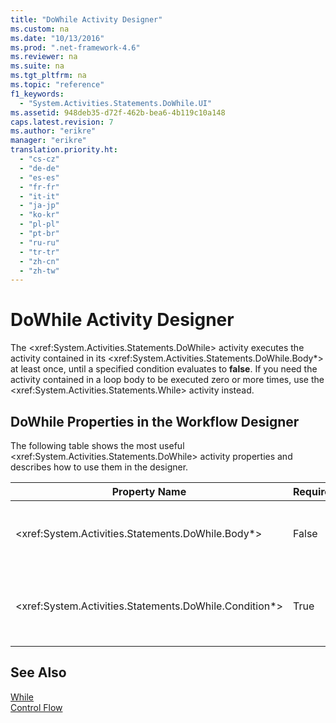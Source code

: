 ```yaml
---
title: "DoWhile Activity Designer"
ms.custom: na
ms.date: "10/13/2016"
ms.prod: ".net-framework-4.6"
ms.reviewer: na
ms.suite: na
ms.tgt_pltfrm: na
ms.topic: "reference"
f1_keywords: 
  - "System.Activities.Statements.DoWhile.UI"
ms.assetid: 948deb35-d72f-462b-bea6-4b119c10a148
caps.latest.revision: 7
ms.author: "erikre"
manager: "erikre"
translation.priority.ht: 
  - "cs-cz"
  - "de-de"
  - "es-es"
  - "fr-fr"
  - "it-it"
  - "ja-jp"
  - "ko-kr"
  - "pl-pl"
  - "pt-br"
  - "ru-ru"
  - "tr-tr"
  - "zh-cn"
  - "zh-tw"
---
```

# DoWhile Activity Designer
The \<xref:System.Activities.Statements.DoWhile> activity executes the activity contained in its \<xref:System.Activities.Statements.DoWhile.Body*> at least once, until a specified condition evaluates to **false**. If you need the activity contained in a loop body to be executed zero or more times, use the \<xref:System.Activities.Statements.While> activity instead.  
  
## DoWhile Properties in the Workflow Designer  
 The following table shows the most useful \<xref:System.Activities.Statements.DoWhile> activity properties and describes how to use them in the designer.  
  
|Property Name|Required|Usage|  
|-------------------|--------------|-----------|  
|\<xref:System.Activities.Statements.DoWhile.Body*>|False|The activity to execute while the condition is **true**. To add the \<xref:System.Activities.Statements.DoWhile.Body*> activity, drop an activity from the toolbox into the **Body** box on the **DoWhile** activity designer with hint text “Drop Activity Here”.|  
|\<xref:System.Activities.Statements.DoWhile.Condition*>|True|The condition to evaluate after each iteration of the loop. To set the \<xref:System.Activities.Statements.DoWhile.Condition*>, type a [!INCLUDE[vbprvb](../codequality/includes/vbprvb_md.md)] expression in the **Condition** box on the **DoWhile** activity designer or in the property grid.|  
  
## See Also  
 [While](../workflowdesigner/while-activity-designer.md)   
 [Control Flow](../workflowdesigner/control-flow-activity-designers.md)